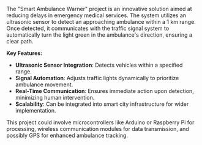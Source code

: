 The "Smart Ambulance Warner" project is an innovative solution aimed at reducing delays in emergency medical services. The system utilizes an ultrasonic sensor to detect an approaching ambulance within a 1 km range. Once detected, it communicates with the traffic signal system to automatically turn the light green in the ambulance's direction, ensuring a clear path. 

**Key Features:**
- **Ultrasonic Sensor Integration**: Detects vehicles within a specified range.
- **Signal Automation**: Adjusts traffic lights dynamically to prioritize ambulance movement.
- **Real-Time Communication**: Ensures immediate action upon detection, minimizing human intervention.
- **Scalability**: Can be integrated into smart city infrastructure for wider implementation.

This project could involve microcontrollers like Arduino or Raspberry Pi for processing, wireless communication modules for data transmission, and possibly GPS for enhanced ambulance tracking.

